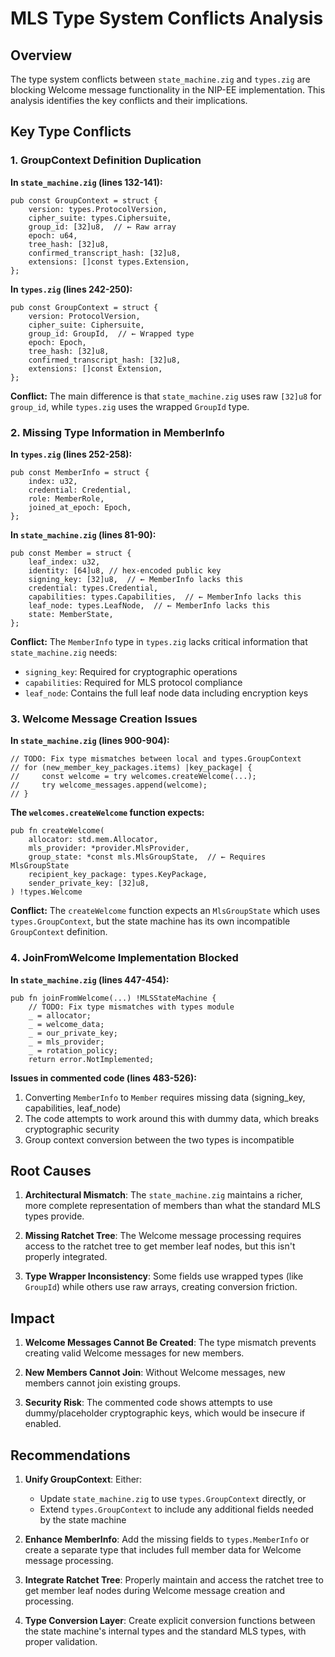# MLS Type System Conflicts Analysis

## Overview
The type system conflicts between `state_machine.zig` and `types.zig` are blocking Welcome message functionality in the NIP-EE implementation. This analysis identifies the key conflicts and their implications.

## Key Type Conflicts

### 1. GroupContext Definition Duplication

**In `state_machine.zig` (lines 132-141):**
```zig
pub const GroupContext = struct {
    version: types.ProtocolVersion,
    cipher_suite: types.Ciphersuite,
    group_id: [32]u8,  // ← Raw array
    epoch: u64,
    tree_hash: [32]u8,
    confirmed_transcript_hash: [32]u8,
    extensions: []const types.Extension,
};
```

**In `types.zig` (lines 242-250):**
```zig
pub const GroupContext = struct {
    version: ProtocolVersion,
    cipher_suite: Ciphersuite,
    group_id: GroupId,  // ← Wrapped type
    epoch: Epoch,
    tree_hash: [32]u8,
    confirmed_transcript_hash: [32]u8,
    extensions: []const Extension,
};
```

**Conflict:** The main difference is that `state_machine.zig` uses raw `[32]u8` for `group_id`, while `types.zig` uses the wrapped `GroupId` type.

### 2. Missing Type Information in MemberInfo

**In `types.zig` (lines 252-258):**
```zig
pub const MemberInfo = struct {
    index: u32,
    credential: Credential,
    role: MemberRole,
    joined_at_epoch: Epoch,
};
```

**In `state_machine.zig` (lines 81-90):**
```zig
pub const Member = struct {
    leaf_index: u32,
    identity: [64]u8, // hex-encoded public key
    signing_key: [32]u8,  // ← MemberInfo lacks this
    credential: types.Credential,
    capabilities: types.Capabilities,  // ← MemberInfo lacks this
    leaf_node: types.LeafNode,  // ← MemberInfo lacks this
    state: MemberState,
};
```

**Conflict:** The `MemberInfo` type in `types.zig` lacks critical information that `state_machine.zig` needs:
- `signing_key`: Required for cryptographic operations
- `capabilities`: Required for MLS protocol compliance
- `leaf_node`: Contains the full leaf node data including encryption keys

### 3. Welcome Message Creation Issues

**In `state_machine.zig` (lines 900-904):**
```zig
// TODO: Fix type mismatches between local and types.GroupContext
// for (new_member_key_packages.items) |key_package| {
//     const welcome = try welcomes.createWelcome(...);
//     try welcome_messages.append(welcome);
// }
```

**The `welcomes.createWelcome` function expects:**
```zig
pub fn createWelcome(
    allocator: std.mem.Allocator,
    mls_provider: *provider.MlsProvider,
    group_state: *const mls.MlsGroupState,  // ← Requires MlsGroupState
    recipient_key_package: types.KeyPackage,
    sender_private_key: [32]u8,
) !types.Welcome
```

**Conflict:** The `createWelcome` function expects an `MlsGroupState` which uses `types.GroupContext`, but the state machine has its own incompatible `GroupContext` definition.

### 4. JoinFromWelcome Implementation Blocked

**In `state_machine.zig` (lines 447-454):**
```zig
pub fn joinFromWelcome(...) !MLSStateMachine {
    // TODO: Fix type mismatches with types module
    _ = allocator;
    _ = welcome_data;
    _ = our_private_key;
    _ = mls_provider;
    _ = rotation_policy;
    return error.NotImplemented;
```

**Issues in commented code (lines 483-526):**
1. Converting `MemberInfo` to `Member` requires missing data (signing_key, capabilities, leaf_node)
2. The code attempts to work around this with dummy data, which breaks cryptographic security
3. Group context conversion between the two types is incompatible

## Root Causes

1. **Architectural Mismatch**: The `state_machine.zig` maintains a richer, more complete representation of members than what the standard MLS types provide.

2. **Missing Ratchet Tree**: The Welcome message processing requires access to the ratchet tree to get member leaf nodes, but this isn't properly integrated.

3. **Type Wrapper Inconsistency**: Some fields use wrapped types (like `GroupId`) while others use raw arrays, creating conversion friction.

## Impact

1. **Welcome Messages Cannot Be Created**: The type mismatch prevents creating valid Welcome messages for new members.

2. **New Members Cannot Join**: Without Welcome messages, new members cannot join existing groups.

3. **Security Risk**: The commented code shows attempts to use dummy/placeholder cryptographic keys, which would be insecure if enabled.

## Recommendations

1. **Unify GroupContext**: Either:
   - Update `state_machine.zig` to use `types.GroupContext` directly, or
   - Extend `types.GroupContext` to include any additional fields needed by the state machine

2. **Enhance MemberInfo**: Add the missing fields to `types.MemberInfo` or create a separate type that includes full member data for Welcome message processing.

3. **Integrate Ratchet Tree**: Properly maintain and access the ratchet tree to get member leaf nodes during Welcome message creation and processing.

4. **Type Conversion Layer**: Create explicit conversion functions between the state machine's internal types and the standard MLS types, with proper validation.